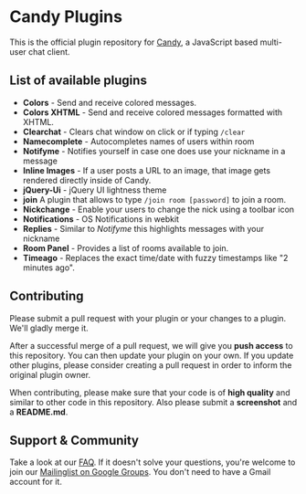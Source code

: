 # Candy Plugins

This is the official plugin repository for [Candy](http://candy-chat.github.com/candy), a JavaScript based multi-user chat client.

## List of available plugins
* __Colors__ - Send and receive colored messages.
* __Colors XHTML__ - Send and receive colored messages formatted with XHTML.
* __Clearchat__ - Clears chat window on click or if typing `/clear`
* __Namecomplete__ - Autocompletes names of users within room
* __Notifyme__ - Notifies yourself in case one does use your nickname in a message
* __Inline Images__ - If a user posts a URL to an image, that image gets rendered directly inside of Candy.
* __jQuery-Ui__ - jQuery UI lightness theme
* __join__ A plugin that allows to type `/join room [password]` to join a room.
* __Nickchange__ - Enable your users to change the nick using a toolbar icon
* __Notifications__ - OS Notifications in webkit
* __Replies__ - Similar to *Notifyme* this highlights messages with your nickname
* __Room Panel__ - Provides a list of rooms available to join.
* __Timeago__ - Replaces the exact time/date with fuzzy timestamps like "2 minutes ago".

## Contributing
Please submit a pull request with your plugin or your changes to a plugin. We'll gladly merge it.

After a successful merge of a pull request, we will give you **push access** to this repository. You can then update your plugin on your own. If you update other plugins, please consider creating a pull request in order to inform the original plugin owner.

When contributing, please make sure that your code is of **high quality** and similar to other code in this repository. Also please submit a **screenshot** and a **README.md**.

## Support & Community
Take a look at our [FAQ](https://github.com/candy-chat/candy/wiki/Frequently-Asked-Questions). If it doesn't solve your questions, you're welcome to join our [Mailinglist on Google Groups](http://groups.google.com/group/candy-chat).
You don't need to have a Gmail account for it.

